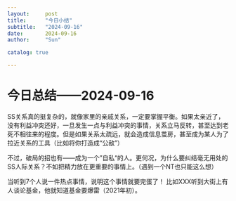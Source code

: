```yaml
---
layout:     post
title:      "今日小结"
subtitle:   "2024-09-16"
date:       2024-09-16
author:     "Sun"

catalog: true

---
```



# 今日总结——2024-09-16

SS关系真的挺复杂的，就像家里的亲戚关系，一定要掌握平衡。如果太亲近了，没有利益冲突还好，一旦发生一点与利益冲突的事情，关系立马反转，甚至达到老死不相往来的程度。但是如果关系太疏远，就会造成信息茧房，甚至成为某人为了拉近关系的工具（比如将你打造成“公敌”）

不过，破局的招也有——成为一个”自私“的人。更何况，为什么要纠结毫无用处的SS人际关系？不如把精力放在更重要的事情上。（遇到一个NT也只能这么想）

当听到7个人说一件热点事情，说明这个事情就要完蛋了！     比如XXX听到大街上有人谈论基金，他就知道基金要爆雷（2021年初）。


